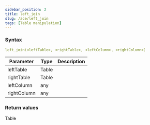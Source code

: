 ```yaml
---
sidebar_position: 2   
title: left_join
slug: /ace/left_join
tags: [Table manipulation]
---
```


### Syntax

 ```yaml
left_join(<leftTable>, <rightTable>, <leftColumn>, <rightColumn>)
```
    
| Parameter   | Type | Description |
| ----------- | ---- | ----------- |     
| leftTable | Table |  |
| rightTable | Table |  |
| leftColumn | any |  |
| rightColumn | any |  |

### Return values
Table

